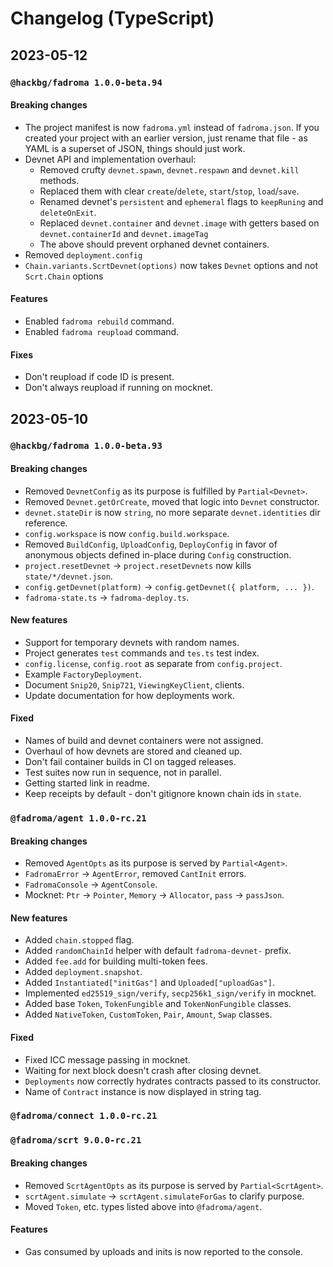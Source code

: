 # Changelog (TypeScript)

## 2023-05-12

### `@hackbg/fadroma 1.0.0-beta.94`

#### Breaking changes

* The project manifest is now `fadroma.yml` instead of `fadroma.json`.
  If you created your project with an earlier version, just rename that file -
  as YAML is a superset of JSON, things should just work.
* Devnet API and implementation overhaul:
  * Removed crufty `devnet.spawn`, `devnet.respawn` and `devnet.kill` methods.
  * Replaced them with clear `create`/`delete`, `start`/`stop`, `load`/`save`.
  * Renamed devnet's `persistent` and `ephemeral` flags to `keepRuning` and `deleteOnExit`.
  * Replaced `devnet.container` and `devnet.image` with getters
    based on `devnet.containerId` and `devnet.imageTag`
  * The above should prevent orphaned devnet containers.
* Removed `deployment.config`
* `Chain.variants.ScrtDevnet(options)` now takes `Devnet` options and not `Scrt.Chain` options

#### Features

* Enabled `fadroma rebuild` command.
* Enabled `fadroma reupload` command.

#### Fixes

* Don't reupload if code ID is present.
* Don't always reupload if running on mocknet.

## 2023-05-10

### `@hackbg/fadroma 1.0.0-beta.93`

#### Breaking changes

* Removed `DevnetConfig` as its purpose is fulfilled by `Partial<Devnet>`.
* Removed `Devnet.getOrCreate`, moved that logic into `Devnet` constructor.
* `devnet.stateDir` is now `string`, no more separate `devnet.identities` dir reference.
* `config.workspace` is now `config.build.workspace`.
* Removed `BuildConfig`, `UploadConfig`, `DeployConfig` in favor of
  anonymous objects defined in-place during `Config` construction.
* `project.resetDevnet` -> `project.resetDevnets` now kills `state/*/devnet.json`.
* `config.getDevnet(platform)` -> `config.getDevnet({ platform, ... })`.
* `fadroma-state.ts` -> `fadroma-deploy.ts`.

#### New features

* Support for temporary devnets with random names.
* Project generates `test` commands and `tes.ts` test index.
* `config.license`, `config.root` as separate from `config.project`.
* Example `FactoryDeployment`.
* Document `Snip20`, `Snip721`, `ViewingKeyClient`, clients.
* Update documentation for how deployments work.

#### Fixed

* Names of build and devnet containers were not assigned.
* Overhaul of how devnets are stored and cleaned up.
* Don't fail container builds in CI on tagged releases.
* Test suites now run in sequence, not in parallel.
* Getting started link in readme.
* Keep receipts by default - don't gitignore known chain ids in `state`.

### `@fadroma/agent 1.0.0-rc.21`

#### Breaking changes

* Removed `AgentOpts` as its purpose is served by `Partial<Agent>`.
* `FadromaError` -> `AgentError`, removed `CantInit` errors.
* `FadromaConsole` -> `AgentConsole`.
* Mocknet: `Ptr` -> `Pointer`, `Memory` -> `Allocator`, `pass` -> `passJson`.

#### New features

* Added `chain.stopped` flag.
* Added `randomChainId` helper with default `fadroma-devnet-` prefix.
* Added `fee.add` for building multi-token fees.
* Added `deployment.snapshot`.
* Added `Instantiated["initGas"]` and `Uploaded["uploadGas"]`.
* Implemented `ed25519_sign/verify`, `secp256k1_sign/verify` in mocknet.
* Added base `Token`, `TokenFungible` and `TokenNonFungible` classes.
* Added `NativeToken`, `CustomToken`, `Pair`, `Amount`, `Swap` classes.

#### Fixed

* Fixed ICC message passing in mocknet.
* Waiting for next block doesn't crash after closing devnet.
* `Deployments` now correctly hydrates contracts passed to its constructor.
* Name of `Contract` instance is now displayed in string tag.

### `@fadroma/connect 1.0.0-rc.21`

### `@fadroma/scrt 9.0.0-rc.21`

#### Breaking changes

* Removed `ScrtAgentOpts` as its purpose is served by `Partial<ScrtAgent>`.
* `scrtAgent.simulate` -> `scrtAgent.simulateForGas` to clarify purpose.
* Moved `Token`, etc. types listed above into `@fadroma/agent`.

#### Features

* Gas consumed by uploads and inits is now reported to the console.
